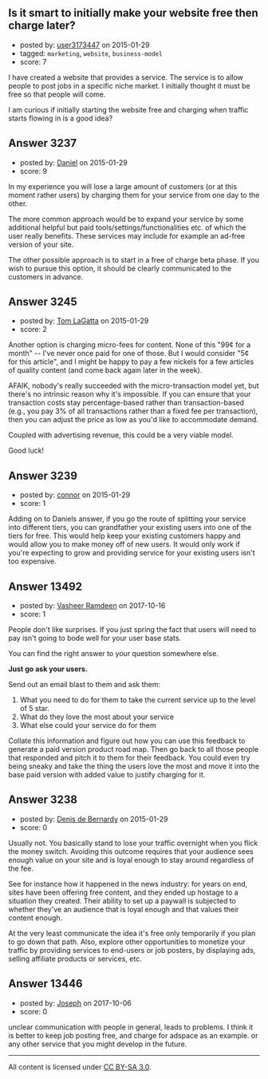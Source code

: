 ## Is it smart to initially make your website free then charge later?

- posted by: [user3173447](https://stackexchange.com/users/3826796/user3173447) on 2015-01-29
- tagged: `marketing`, `website`, `business-model`
- score: 7

I have created a website that provides a service. The service is to allow people to post jobs in a specific niche market. I initially thought it must be free so that people will come.

I am curious if initially starting the website free and charging when traffic starts flowing in is a good idea?




## Answer 3237

- posted by: [Daniel](https://stackexchange.com/users/4074600/daniel) on 2015-01-29
- score: 9

In my experience you will lose a large amount of customers (or at this moment rather users) by charging them for your service from one day to the other.

The more common approach would be to expand your service by some additional helpful but paid tools/settings/functionalities etc. of which the user really benefits. These services may include for example an ad-free version of your site.

The other possible approach is to start in a free of charge beta phase. If you wish to pursue this option, it should be clearly communicated to the customers in advance.


## Answer 3245

- posted by: [Tom LaGatta](https://stackexchange.com/users/1173417/tom-lagatta) on 2015-01-29
- score: 2

Another option is charging micro-fees for content. None of this "99¢ for a month" -- I've never once paid for one of those. But I would consider "5¢ for this article", and I might be happy to pay a few nickels for a few articles of quality content (and come back again later in the week).

AFAIK, nobody's really succeeded with the micro-transaction model yet, but there's no intrinsic reason why it's impossible. If you can ensure that your transaction costs stay percentage-based rather than transaction-based (e.g., you pay 3% of all transactions rather than a fixed fee per transaction), then you can adjust the price as low as you'd like to accommodate demand.

Coupled with advertising revenue, this could be a very viable model.

Good luck!


## Answer 3239

- posted by: [connor](https://stackexchange.com/users/392995/connor) on 2015-01-29
- score: 1

Adding on to Daniels answer, if you go the route of splitting your service into different tiers, you can grandfather your existing users into one of the tiers for free. This would help keep your existing customers happy and would allow you to make money off of new users. It would only work if you're expecting to grow and providing service for your existing users isn't too expensive. 


## Answer 13492

- posted by: [Vasheer Ramdeen](https://stackexchange.com/users/6845962/vasheer-ramdeen) on 2017-10-16
- score: 1

People don't like surprises. If you just spring the fact that users will need to pay isn't going to bode well for your user base stats. 

You can find the right answer to your question somewhere else. 

**Just go ask your users.**

Send out an email blast to them and ask them: 

 1. What you need to do for them to take the current service up to the level of 5 star.
 2. What do they love the most about your service
 3. What else could your service do for them

Collate this information and figure out how you can use this feedback to generate a paid version product road map. Then go back to all those people that responded and pitch it to them for their feedback. You could even try being sneaky and take the thing the users love the most and move it into the base paid version with added value to justify charging for it.


## Answer 3238

- posted by: [Denis de Bernardy](https://stackexchange.com/users/182468/denis-de-bernardy) on 2015-01-29
- score: 0

Usually not. You basically stand to lose your traffic overnight when you flick the money switch. Avoiding this outcome requires that your audience sees enough value on your site and is loyal enough to stay around regardless of the fee.

See for instance how it happened in the news industry: for years on end, sites have been offering free content, and they ended up hostage to a situation they created. Their ability to set up a paywall is subjected to whether they've an audience that is loyal enough and that values their content enough.

At the very least communicate the idea it's free only temporarily if you plan to go down that path. Also, explore other opportunities to monetize your traffic by providing services to end-users or job posters, by displaying ads, selling affiliate products or services, etc.


## Answer 13446

- posted by: [Joseph](https://stackexchange.com/users/8367900/joseph) on 2017-10-06
- score: 0

unclear communication with people in general, leads to problems. I think it is better to keep job posting free, and charge for adspace as an example. or any other service that you might develop in the future. 



---

All content is licensed under [CC BY-SA 3.0](https://creativecommons.org/licenses/by-sa/3.0/).
